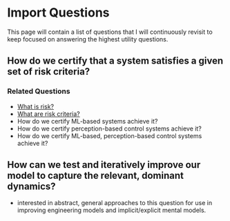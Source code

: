 # Import Questions

This page will contain a list of questions that I will continuously revisit to keep focused on answering the highest utility questions.

## How do we certify that a system satisfies a given set of risk criteria?

### Related Questions
* [What is risk?](/posts/risk.md)
* [What are risk criteria?](/posts/risk-criteria.md)
* How do we certify ML-based systems achieve it?
* How do we certify perception-based control systems achieve it?
* How do we certify ML-based, perception-based control systems achieve it?

## How can we test and iteratively improve our model to capture the relevant, dominant dynamics?

* interested in abstract, general approaches to this question for use in improving engineering models and implicit/explicit mental models. 

